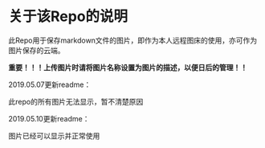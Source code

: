 # 关于该Repo的说明

此Repo用于保存markdown文件的图片，即作为本人远程图床的使用，亦可作为图片保存的云端。

**重要！！！上传图片时请将图片名称设置为图片的描述，以便日后的管理！！**



2019.05.07更新readme：

此repo的所有图片无法显示，暂不清楚原因



2019.05.10更新readme：

图片已经可以显示并正常使用